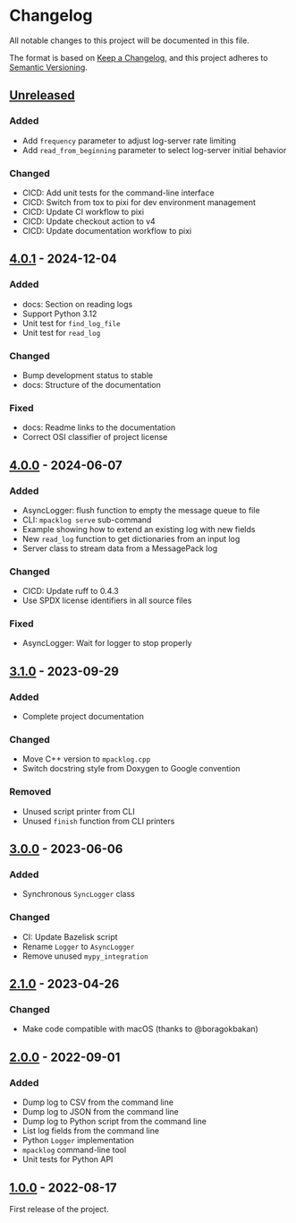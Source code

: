 # Changelog

All notable changes to this project will be documented in this file.

The format is based on [Keep a Changelog](https://keepachangelog.com/en/1.0.0/),
and this project adheres to [Semantic Versioning](https://semver.org/spec/v2.0.0.html).

## [Unreleased]

### Added

- Add `frequency` parameter to adjust log-server rate limiting
- Add `read_from_beginning` parameter to select log-server initial behavior

### Changed

- CICD: Add unit tests for the command-line interface
- CICD: Switch from tox to pixi for dev environment management
- CICD: Update CI workflow to pixi
- CICD: Update checkout action to v4
- CICD: Update documentation workflow to pixi

## [4.0.1] - 2024-12-04

### Added

- docs: Section on reading logs
- Support Python 3.12
- Unit test for `find_log_file`
- Unit test for `read_log`

### Changed

- Bump development status to stable
- docs: Structure of the documentation

### Fixed

- docs: Readme links to the documentation
- Correct OSI classifier of project license

## [4.0.0] - 2024-06-07

### Added

- AsyncLogger: flush function to empty the message queue to file
- CLI: ``mpacklog serve`` sub-command
- Example showing how to extend an existing log with new fields
- New ``read_log`` function to get dictionaries from an input log
- Server class to stream data from a MessagePack log

### Changed

- CICD: Update ruff to 0.4.3
- Use SPDX license identifiers in all source files

### Fixed

- AsyncLogger: Wait for logger to stop properly

## [3.1.0] - 2023-09-29

### Added

- Complete project documentation

### Changed

- Move C++ version to ``mpacklog.cpp``
- Switch docstring style from Doxygen to Google convention

### Removed

- Unused script printer from CLI
- Unused `finish` function from CLI printers

## [3.0.0] - 2023-06-06

### Added

- Synchronous ``SyncLogger`` class

### Changed

- CI: Update Bazelisk script
- Rename ``Logger`` to ``AsyncLogger``
- Remove unused ``mypy_integration``

## [2.1.0] - 2023-04-26

### Changed

- Make code compatible with macOS (thanks to @boragokbakan)

## [2.0.0] - 2022-09-01

### Added

- Dump log to CSV from the command line
- Dump log to JSON from the command line
- Dump log to Python script from the command line
- List log fields from the command line
- Python `Logger` implementation
- `mpacklog` command-line tool
- Unit tests for Python API

## [1.0.0] - 2022-08-17

First release of the project.

[unreleased]: https://github.com/stephane-caron/mpacklog.py/compare/v4.0.1...HEAD
[4.0.1]: https://github.com/stephane-caron/mpacklog.py/compare/v4.0.0...v4.0.1
[4.0.0]: https://github.com/stephane-caron/mpacklog.py/compare/v3.1.0...v4.0.0
[3.1.0]: https://github.com/stephane-caron/mpacklog.py/compare/v3.0.0...v3.1.0
[3.0.0]: https://github.com/stephane-caron/mpacklog.py/compare/v2.1.0...v3.0.0
[2.1.0]: https://github.com/stephane-caron/mpacklog.py/compare/v2.0.1...v2.1.0
[2.0.0]: https://github.com/stephane-caron/mpacklog.py/compare/v1.0.0...v2.0.0
[1.0.0]: https://github.com/stephane-caron/mpacklog.py/releases/tag/v1.0.0
